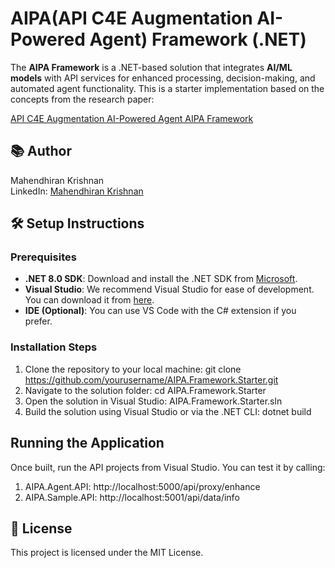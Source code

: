 # AIPA(API C4E Augmentation AI-Powered Agent) Framework (.NET)

The **AIPA Framework** is a .NET-based solution that integrates **AI/ML models** with API services for enhanced processing, decision-making, and automated agent functionality. This is a starter implementation based on the concepts from the research paper:

[API C4E Augmentation AI-Powered Agent AIPA Framework](https://www.researchgate.net/publication/385906477_API_C4E_Augmentation_AI-Powered_Agent_AIPA_Framework)

## 📚 Author

Mahendhiran Krishnan  
LinkedIn: [Mahendhiran Krishnan](https://www.linkedin.com/in/mahendhiran-krishnan-04a5292b/)


##  🛠️ Setup Instructions

### Prerequisites
- **.NET 8.0 SDK**: Download and install the .NET SDK from [Microsoft](https://dotnet.microsoft.com/download).
- **Visual Studio**: We recommend Visual Studio for ease of development. You can download it from [here](https://visualstudio.microsoft.com/).
- **IDE (Optional)**: You can use VS Code with the C# extension if you prefer.

### Installation Steps

1. Clone the repository to your local machine:
   git clone https://github.com/yourusername/AIPA.Framework.Starter.git
2. Navigate to the solution folder:
   cd AIPA.Framework.Starter
3. Open the solution in Visual Studio:
   AIPA.Framework.Starter.sln
4. Build the solution using Visual Studio or via the .NET CLI:
   dotnet build

## Running the Application
Once built, run the API projects from Visual Studio. You can test it by calling:
1. AIPA.Agent.API: http://localhost:5000/api/proxy/enhance
2. AIPA.Sample.API: http://localhost:5001/api/data/info




##  📝 License
This project is licensed under the MIT License.
